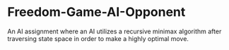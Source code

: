# Freedom-Game-AI-Opponent
An AI assignment where an AI utilizes a recursive minimax algorithm after traversing state space in order to make a highly optimal move.
